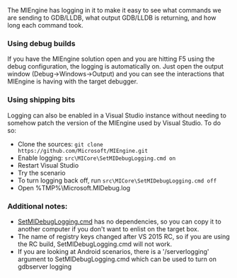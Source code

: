 The MIEngine has logging in it to make it easy to see what commands we are sending to GDB/LLDB, what output GDB/LLDB is returning, and how long each command took.

### Using debug builds
If you have the MIEngine solution open and you are hitting F5 using the debug configuration, the logging is automatically on. Just open the output window (Debug->Windows->Output) and you can see the interactions that MIEngine is having with the target debugger.

### Using shipping bits
Logging can also be enabled in a Visual Studio instance without needing to somehow patch the version of the MIEngine used by Visual Studio. To do so:
* Clone the sources: `git clone https://github.com/Microsoft/MIEngine.git`
* Enable logging: `src\MICore\SetMIDebugLogging.cmd on`
* Restart Visual Studio
* Try the scenario
* To turn logging back off, run `src\MICore\SetMIDebugLogging.cmd off`
* Open %TMP%\Microsoft.MIDebug.log

### Additional notes:
* [SetMIDebugLogging.cmd](https://github.com/Microsoft/MIEngine/blob/master/src/MICore/SetMIDebugLogging.cmd) has no dependencies, so you can copy it to another computer if you don't want to enlist on the target box.
* The name of registry keys changed after VS 2015 RC, so if you are using the RC build, SetMIDebugLogging.cmd will not work.
* If you are looking at Android scenarios, there is a '/serverlogging' argument to SetMIDebugLogging.cmd which can be used to turn on gdbserver logging
